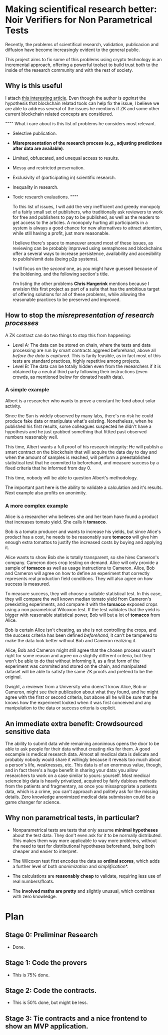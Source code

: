 # Making scientifical research better: Noir Verifiers for Non Parametrical Tests

  Recently, the problems of scientifical research, validation, publicacion and diffusion have become increasingly evident to the general public.

  This project aims to fix some of this problems using crypto technology in an incremental approach, offering a powerful toolset to build trust both to the inside of the research community and with the rest of society.


## Why is this useful

  I attach [this interesting article](https://www.chjh.nl/concerns-about-blockchain-for-science/). Even though the author is *against* the hypothesis that blockchain relatad tools can help fix the issue, I believe we are able to address several of the issues he mentions if ZK and some other current blockchain related concepts are considered.

""""
What i care about is this list of problems he considers most relevant.

- Selective publication.
- **Misrepresentation of the research process (e.g., adjusting predictions after data are available)**.
- Limited, obfuscated, and unequal access to results.
- Messy and restricted preservation.
- Exclusivity of (participating in) scientific research.
- Inequality in research.
- Toxic research evaluations.
""""

  To this list of issues, I will add the very inefficient and greedy monopoly of a fairly small set of publishers, who traditionally ask reviewers to work for free and publishers to pay to be published, as well as the readers to get access to the articles. A monopoly hurting all participants in a system is always a good chance for new alternatives to attract attention, while still having a profit, just more reasonable.

  I believe there's space to maneuver around most of these issues, as reviewing can be probably improved using semaphores and blockchains offer a several ways to increase persistence, availability and accesibility to publish/emit data (being p2p systems).

  I will focus on the *second* one, as you might have guessed because of the boldening. and the following section's title.

  I'm listing the other problems **Chris Hargerink** mentions because I envision this first project as part of a suite that has the ambitious target of offering solutions for all of these problems, while allowing the reasonable practices to be preserved and improved.


## How to stop the *misrepresentation of research processes*

  A ZK contract can do two things to stop this from happening:
  - Level A: The data can  be stored on chain, where the tests and data processing are run by smart contracts aggreed beforehand, above all *before the data is captured*. This is farily feasible, as in fact most of this tests are standard practices, highly repetitive among projects.
  - Level B: The data can be totally hidden even from the researchers if it is obtained by a neutral third party following their instructions (even crowds, as mentioned below for donated health data).


### A simple example

  Albert is a researcher who wants to prove a constant he fond about solar activity.

  Since the Sun is widely observed by many labs, there's no risk he could produce fake data or manipulate what's existing. Nonetheless, when he published his first results, some colleagues suspected he didn't have a hypothesis and he just grabbed something that fittted past observed numbers reasonably well.

  This time, Albert wants a full proof of his research integrity: He will publish a smart contract on the blockchain that will acquire the data day to day and when the amount of samples is reached, will perform a preestablished statistical test that he commited to beforehand, and measure success by a fixed criteria that he informed from day 0.

  This time, nobody will be able to question Albert's methodology.

  The important part here is the ability to validate a calculation and it's results. Next example also profits on anonimity.


### A more complex example

  Alice is a researcher who believes she and her team have found a product that increases tomato yield. She calls it **tomacco**.

  Bob is a tomato producer and wants to increase his yields, but since Alice's product has a cost, he needs to be reasonably sure **tomacco** will give him enough extra tomattos to justify the increased costs by buying and applying it.

  Alice wants to show Bob she is totally transparent, so she hires Cameron's company. Cameron does crop testing on demand. Alice will only provide a sample of **tomacco** as well as usage instructions to Cameron. Alice, Bob and Cameron will agree on how to define an experiment that correctly represents real production field conditions. They will also agree on how success is measured.

  To measure success, they will choose a suitable statistical test. In this case, they will compare the well known median tomato yield from Cameron's preexisting experiments, and compare it with the **tomacco** exposed crops using a non parametrical Wilcoxon test. If the test validates that the yield is bigger with reasonable statistical power, Bob will but a lot of **tomacco** from Alice.

  Bob is certain Alice isn't cheating, as she is not controlling the crops, and the success criteria has been defined *beforehand*, it can't be tampered to make the data look better without Bob and Cameron realizing it.

  Alice, Bob and Cameron might still agree that the chosen process wasn't right for some reason and agree on a slightly different criteria, but they won't be able to do that without informing it, as a first form of the experiment was commited and stored on the chain, and manipulated dataset will be able to satisfy the same ZK proofs and pretend to be the original.

  Dwight, a reviewer from a University who doens't know Alice, Bob or Cameron, might see their publication about what they found, and he might agree with the first or second criteria, but above all he will be sure that he knows how the experiment looked when it was first conceived and any manipulation to the data or success criteria is explicit.

## An immediate extra benefit: Crowdsourced sensitive data

  The ability to submit data while remaining anonimous opens the door to be able to ask people for their data without creating riks for them.
  A good excample is medical research data. Almost all medical data is delicate and probably nobody would share it willingly because it reveals too much about a person's life, weaknesses, etc.
  This data is of an enormous value, though, and in fact there's a huge benefit in sharing your data: you allow researchers to work on a case similar to yours: yourself.
  Most medical science big data is heavily privatized, acquired by fairly dubious methods from the patients and fragmentary, as once you missapropriate a patients data, which is a crime, you can't approach and politely ask for the missing details.
  Zero knowledge anonimized medical data submission could be a game changer for science.


## Why non parametrical tests, in particular?

- Nonparametrical tests are tests that only assume **minimal hypotheses** about the test data. They don't even ask for it to be normally distributed. This makes them way more applicable to way more problems, without the need to test for distributional hypotheses beforehand, being both cheaper and easier to interpret.

- The Wilcoxon test first encodes the data as **ordinal scores**, which adds a further level of both *anonimization* and *simplification**.

- The calculations are **reasonably cheap** to validate, requiring less use of real numbers/floats.

- The **involved maths are pretty** and slightly unusual, which combines with zero knowledge.


# Plan

## Stage 0: Preliminar Research

- Done.

## Stage 1: Code the provers

- This is 75% done.

## Stage 2: Code the contracts.

- This is 50% done, but might be less.

## Stage 3: Tie contracts and a nice frontend to show an MVP application.


